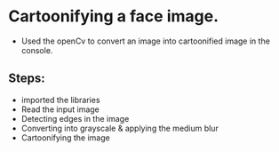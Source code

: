 # Cartoonifying a face image.

- Used the openCv to convert an image into cartoonified image in the console.

## Steps:

- imported the libraries
- Read the input image
- Detecting edges in the image
- Converting into grayscale & applying the medium blur
- Cartoonifying the image 

